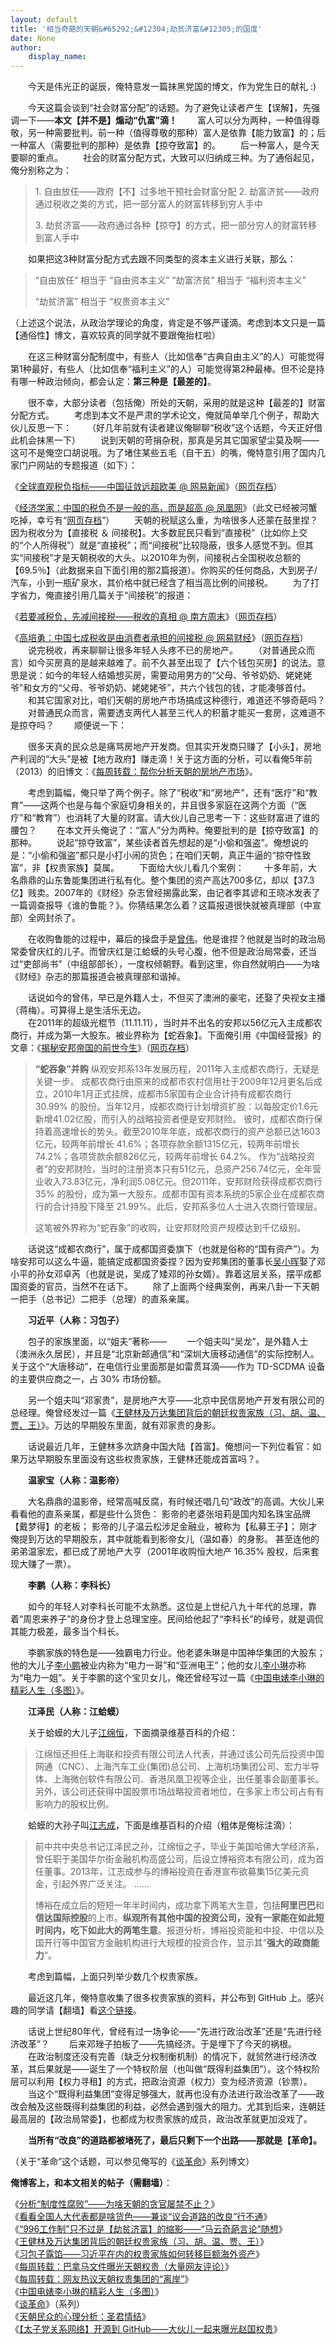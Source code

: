 ```yaml
---
layout: default
title: '相当奇葩的天朝&#65292;&#12304;劫贫济富&#12305;的国度'
date: None
author:
    display_name: 
---
```


　　今天是伟光正的诞辰，俺特意发一篇抹黑党国的博文，作为党生日的献礼 :)  
  
　　今天这篇会谈到“社会财富分配”的话题。为了避免让读者产生【误解】，先强调一下——**本文【并不是】煽动“仇富”滴！** 　　富人可以分为两种，一种值得尊敬，另一种需要批判。前一种（值得尊敬的那种）富人是依靠【能力致富】的；后一种富人（需要批判的那种）是依靠【掠夺致富】的。 　　后一种富人，是今天要聊的重点。 　　社会的财富分配方式，大致可以归纳成三种。为了通俗起见，俺分别称之为：

> 1\. 自由放任——政府【不】过多地干预社会财富分配 2. 劫富济贫——政府通过税收之类的方式，把一部分富人的财富转移到穷人手中
> 
> 3\. 劫贫济富——政府通过各种【掠夺】的方式，把一部分穷人的财富转移到富人手中

　　如果把这3种财富分配方式去跟不同类型的资本主义进行关联，那么：

> “自由放任” 相当于 “自由资本主义” “劫富济贫” 相当于 “福利资本主义”
> 
> “劫贫济富” 相当于 “权贵资本主义”

（上述这个说法，从政治学理论的角度，肯定是不够严谨滴。考虑到本文只是一篇【通俗性】博文，喜欢较真的同学就不要跟俺抬杠啦）

　　在这三种财富分配制度中，有些人（比如信奉“古典自由主义”的人）可能觉得第1种最好，有些人（比如信奉“福利主义”的人）可能觉得第2种最棒。但不论是持有哪一种政治倾向，都会认定：**第三种是【最差的】**。

　　很不幸，大部分读者（包括俺）所处的天朝，采用的就是这种【最差的】财富分配方式。 　　考虑到本文不是严肃的学术论文，俺就简单举几个例子，帮助大伙儿反思一下： 　　（好几年前就有读者建议俺聊聊“税收”这个话题，今天正好借此机会抹黑一下） 　　说到天朝的苛捐杂税，那真是另其它国家望尘莫及啊——这可不是俺空口胡说哦。为了堵住某些五毛（自干五）的嘴，俺特意引用了国内几家门户网站的专题报道（如下）：

《[全球直观税负指标——中国征敛远超欧美 @ 网易新闻](http://view.163.com/special/reviews/taxrate0220.html)》（[网页存档](https://web.archive.org/web/20140226001727/http://view.163.com/special/reviews/taxrate0220.html)）

  
《[经济学家：中国的税负不是一般的高，而是超高 @ 凤凰网](http://news.ifeng.com/mainland/special/2013lianghui/dajiatan/detail_2013_03/05/22731973_0.shtml)》（此文已经被河蟹吃掉，幸亏有“[网页存档](https://web.archive.org/web/20130308181208/http://news.ifeng.com/mainland/special/2013lianghui/dajiatan/detail_2013_03/05/22731973_0.shtml)”） 　　天朝的税赋这么重，为啥很多人还蒙在鼓里捏？因为税收分为【直接税 ＆ 间接税】。大多数屁民只看到“直接税”（比如你上交的“个人所得税”）就是“直接税”；而“间接税”比较隐蔽，很多人感觉不到。但其实“间接税”才是天朝税收的大头。以2010年为例，间接税占全国税收总额的【69.5％】（此数据来自下面引用的那2篇报道）。你购买的任何商品，大到房子/汽车，小到一瓶矿泉水，其价格中就已经含了相当高比例的间接税。 　　为了打字省力，俺直接引用几篇关于“间接税”的报道：

《[若要减税负，先减间接税——税收的真相 @ 南方周末](http://www.infzm.com/content/60173)》（[网页存档](https://web.archive.org/web/20141227114653/http://www.infzm.com/content/60173)）

  
《[高培勇：中国七成税收是由消费者承担的间接税 @ 网易财经](http://money.163.com/11/1219/18/7LLHMDBV00254PBN.html)》（[网页存档](https://web.archive.org/web/20120518010916/http://money.163.com/11/1219/18/7LLHMDBV00254PBN.html)） 　　说完税收，再来聊聊让很多年轻人头疼不已的房地产。 　　（对普通民众而言）如今买房真的是越来越难了。前不久甚至出现了【六个钱包买房】的说法。意思是说：如今的年轻人结婚想买房，需要动用男方的“父母、爷爷奶奶、姥姥姥爷”和女方的“父母、爷爷奶奶、姥姥姥爷”，共六个钱包的钱，才能凑够首付。 　　和其它国家对比，咱们天朝的房地产市场搞成这种德行，难道还不够奇葩吗？ 　　对普通民众而言，需要透支两代人甚至三代人的积蓄才能买一套房，这难道不是掠夺吗？ 　　顺便说一下：

　　很多天真的民众总是痛骂房地产开发商。但其实开发商只赚了【小头】，房地产利润的“大头”是被【地方政府】赚走滴！关于这方面的分析，可以看俺5年前（2013）的旧博文：《[每周转载：帮你分析天朝的房地产市场](https://program-think.blogspot.com/2013/03/weekly-share-42.html)》。

　　考虑到篇幅，俺只举了两个例子。除了“税收”和“房地产”，还有“医疗”和“教育”——这两个也是与每个家庭切身相关的，并且很多家庭在这两个方面（“医疗”和“教育”）也消耗了大量的财富。请大伙儿自己思考一下：这些财富进了谁的腰包？ 　　在本文开头俺说了：“富人”分为两种。俺要批判的是【掠夺致富】的那种。 　　说起“掠夺致富”，某些读者首先想起的是“小偷和强盗”。俺想说的是：“小偷和强盗”都只是小打小闹的货色；在咱们天朝，真正牛逼的“掠夺性致富”，非【权贵家族】莫属。 　　下面给大伙儿看几个案例： 　　十多年前，大名鼎鼎的山东鲁能集团进行私有化。整个集团的资产高达700多亿，却以【37.3亿】贱卖。2007年的《财经》杂志曾经揭露此案，由记者李其谚和王晓冰发表了一篇调查报导《谁的鲁能？》。你猜结果怎么着？这篇报道很快就被真理部（中宣部）全网封杀了。

　　在收购鲁能的过程中，幕后的操盘手是[曾伟](https://zh.wikipedia.org/wiki/%E6%9B%BE%E4%BC%9F_%28%E6%9B%BE%E5%BA%86%E7%BA%A2%E4%B9%8B%E5%AD%90%29)。他是谁捏？他就是当时的政治局常委曾庆红的儿子。而曾庆红是江蛤蟆的头号心腹，他不但是政治局常委，还当过“吏部尚书”（中组部部长），一度权倾朝野。看到这里，你自然就明白——为啥《财经》杂志的那篇报道会被真理部和谐掉。

　　话说如今的曾伟，早已是外籍人士，不但买了澳洲的豪宅，还娶了央视女主播（蒋梅）。可算得上是生活乐无边。  
　　在2011年的超级光棍节（11.11.11），当时并不出名的安邦以56亿元入主成都农商行，并成为第一大股东。被业界称为【蛇吞象】。下面俺引用《中国经营报》的文章：《[揭秘安邦帝国的前世今生](http://www.cb.com.cn/xintuobaoxian/2017_0508/1183185.html)》（[网页存档](https://web.archive.org/web/20170508081924/http://www.cb.com.cn/xintuobaoxian/2017_0508/1183185.html)）  

> **“蛇吞象”并购** 纵观安邦系13年发展历程，2011年入主成都农商行，无疑是关键一步。 成都农商行由原来的成都市农村信用社于2009年12月更名后成立，2010年1月正式挂牌，成都市5家国有企业合计持有成都农商行 30.99% 的股份。当年12月，成都农商行计划增资扩股：以每股定价1.6元新增41.02亿股，而引入的战略投资者便是安邦财险。 彼时，成都农商行保持着高速增长的势头。截至2010年年底，成都农商行的资产总额已达1603亿元，较两年前增长 41.6%；各项存款余额1315亿元，较两年前增长 74.2%；各项贷款余额826亿元，较两年前增长 64.2%。 作为“战略投资者”的安邦财险，当时的注册资本只有51亿元，总资产256.74亿元，全年营业收入73.83亿元，净利润5.08亿元。但2011年，安邦财险获得成都农商行 35% 的股份，成为第一大股东。成都市国有资本系统的5家企业在成都农商行的合计持股下降至 21.99%。此后，安邦系多位人士进入农商行管理层。
> 
> 这笔被外界称为“蛇吞象”的收购，让安邦财险资产规模达到千亿级别。

　　话说这“成都农商行”，属于成都国资委旗下（也就是俗称的“国有资产”）。为啥安邦可以这么牛逼，能搞定成都国资委捏？因为安邦集团的董事长[吴小晖](https://zh.wikipedia.org/wiki/%E5%90%B4%E5%B0%8F%E6%99%96)娶了邓小平的孙女邓卓芮（也就是说，吴成了矮邓的孙女婿）。靠着这层关系，摆平成都国资委的官员，当然不在话下。 　　除了上面两个经典案例，再来八卦一下天朝一把手（总书记）二把手（总理）的直系亲属。

　　**习近平（人称：习包子）**

　　包子的家族里面，以“姐夫”著称—— 　　一个姐夫叫“吴龙”，是外籍人士（澳洲永久居民），并且是“北京新邮通信”和“深圳大唐移动通信”的实际控制人。关于这个“大唐移动”，在电信行业里面那是如雷贯耳滴——作为 TD-SCDMA 设备的主要供应商之一，占 30% 市场份额。

　　另一个姐夫叫“邓家贵”，是房地产大亨——北京中民信房地产开发有限公司的总经理。俺曾经发过一篇《[王健林及万达集团背后的朝廷权贵家族（习、胡、温、贾、王）](https://program-think.blogspot.com/2015/05/Wanda-and-Princelings.html)》。万达的早期股东里面，就有邓家贵的身影。

　　话说最近几年，王健林多次跻身中国大陆【首富】。俺想问一下列位看官：如果万达早期股东里面没有这些权贵家族，王健林还能成首富吗？。

　　**温家宝（人称：温影帝）**

　　大名鼎鼎的温影帝，经常高喊反腐，有时候还唱几句“政改”的高调。大伙儿来看看他的直系亲属，都是些什么货色： 影帝的老婆张培莉是国内知名珠宝品牌【戴梦得】的老板； 影帝的儿子温云松涉足金融业，被称为【私募王子】； 刚才俺提到万达的早期股东，其中就能看到影帝女儿（温如春）的身影。 甚至连他的弟弟温家宏，都已成了房地产大亨（2001年收购恒大地产 16.35% 股权，后来套现大赚了一票）。

　　**李鹏（人称：李科长）**

　　如今的年轻人对李科长可能不太熟悉。这位是上世纪八九十年代的总理，靠着“周恩来养子”的身份才登上总理宝座。民间给他起了“李科长”的绰号，就是调侃其能力极差，最多当个科长。

　　李鹏家族的特色是——独霸电力行业。他老婆朱琳是中国神华集团的大股东；他的大儿子[李小鹏](https://zh.wikipedia.org/wiki/%E6%9D%8E%E5%B0%8F%E9%B9%8F_%28%E6%94%BF%E6%B2%BB%E4%BA%BA%E7%89%A9%29)被业内称为“电力一哥”和“亚洲电王”；他的女儿[李小琳](https://zh.wikipedia.org/wiki/%E6%9D%8E%E5%B0%8F%E7%90%B3)亦称为“电力一姐”。关于李鹏的这个宝贝女儿，俺还曾经写过一篇《[中国电婊李小琳的精彩人生（多图）](https://program-think.blogspot.com/2016/04/Li-Xiaolin.html)》。

　　**江泽民（人称：江蛤蟆）**

  
　　关于蛤蟆的大儿子[江绵恒](https://zh.wikipedia.org/wiki/%E6%B1%9F%E7%BB%B5%E6%81%92)，下面摘录维基百科的介绍：  

> 江绵恒还担任上海联和投资有限公司法人代表，并通过该公司先后投资中国网通（CNC）、上海汽车工业(集团)总公司、上海机场集团公司、宏力半导体、上海微创软件有限公司、香港凤凰卫视等企业，出任董事会副董事长。另外，该公司还获得中国股票市场战略投资者地位，在多家上市公司占有有影响力的股权比例。

　　蛤蟆的大孙子叫[江志成](https://zh.wikipedia.org/wiki/%E6%B1%9F%E5%BF%97%E6%88%90)，下面是维基百科的介绍（粗体是俺标注滴）：  

> 前中共中央总书记江泽民之孙，江绵恒之子，毕业于美国哈佛大学经济系，曾任职于美国华尔街金融机构高盛公司，后设立博裕资本有限公司，成为首任董事。2013年，江志成参与的博裕投资在香港宣布欲募集15亿美元资金，引起外界广泛关注。 ......
> 
> 博裕在成立后的短短一年半时间内，成功拿下两笔大生意，包括**阿里巴巴**和**信达国际控股**的上市。**纵观所有其他中国的投资公司，没有一家能在如此短时间内，吃下如此大的两笔生意**。报道分析，博裕投资能和中投、中信以及国开行等中国官方金融机构进行大规模的投资合作，显示其“**强大的政商能力**”。

　　考虑到篇幅，上面只列举少数几个权贵家族。

　　最近这几年，俺特意收集了很多权贵家族的资料，并公布到 GitHub 上。感兴趣的同学请【翻墙】看[这个链接](https://github.com/programthink/zhao)。

　　话说上世纪80年代，曾经有过一场争论——“先进行政治改革”还是“先进行经济改革”？ 　　后来邓矬子拍板了——先搞经济。于是埋下了今天的祸根。 　　在政治制度还没有完善（缺乏分权制衡机制）的情况下，就贸然进行经济改革，其后果就是——诞生了一个特权阶层（也叫做“既得利益集团”）。这个特权阶层可以利用【权力寻租】的方式，把政治资源（权力）变为经济资源（钞票）。 　　当这个“既得利益集团”变得足够强大，就再也没有办法进行政治改革了——政改会触及这些既得利益集团的利益，必然会遇到强大的阻力。尤其到后来，连朝廷最高层的【政治局常委】，也都成为权贵家族的成员，政治改革就更加没戏了。

　　**当所有“改良”的道路都被堵死了，最后只剩下一个出路——那就是【革命】。**

  
（关于“革命”这个话题，可以参见俺写的《[谈革命](https://program-think.blogspot.com/2011/12/revolution-0.html)》系列博文）

**俺博客上，和本文相关的帖子（需翻墙）**：

  
《[分析“制度性腐败”——为啥天朝的贪官屡禁不止？](https://program-think.blogspot.com/2014/07/corruption-and-form-of-government.html)》  
《[看看全国人大代表都是啥货色——兼谈“议会道路的改良”行不通](https://program-think.blogspot.com/2012/03/national-people-congress.html)》  
《[“996工作制”只不过是【劫贫济富】的缩影——“马云奇葩言论”随想](https://program-think.blogspot.com/2019/04/996-Working-Hour-System.html)》  
《[王健林及万达集团背后的朝廷权贵家族（习、胡、温、贾、王）](https://program-think.blogspot.com/2015/05/Wanda-and-Princelings.html)》  
《[习包子露馅——习近平在内的权贵家族如何转移巨额海外资产](https://program-think.blogspot.com/2014/01/china-princelings-offshore-companies.html)》  
《[每周转载：巴拿马文件曝光天朝权贵（大量网友评论）](https://program-think.blogspot.com/2016/04/weekly-share-100.html)》  
《[每周转载：网友热议天朝权贵集团的“离岸”](https://program-think.blogspot.com/2014/01/weekly-share-62.html)》  
《[中国电婊李小琳的精彩人生（多图）](https://program-think.blogspot.com/2016/04/Li-Xiaolin.html)》  
《[谈革命](https://program-think.blogspot.com/2011/12/revolution-0.html)》（系列）  
《[天朝民众的心理分析：圣君情结](https://program-think.blogspot.com/2012/12/emperor-complex.html)》  
《[【太子党关系网络】开源到 GitHub——大伙儿一起来曝光赵国权贵](https://program-think.blogspot.com/2016/02/Zhao-at-GitHub.html)》


